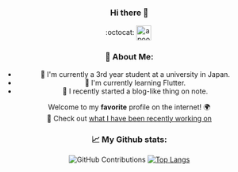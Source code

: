 <div align="center">
  
### Hi there 👋
:octocat:
<a href="https://twitter.com/nihon_kaizou" target="blank"><img align="center" src="https://cdn.jsdelivr.net/npm/simple-icons@3.0.1/icons/twitter.svg" alt="apoorv__tyagi" width="30" /></a>&nbsp;
</p>
  
<p align="center">
 

### 🤵 About Me:
+ 🏫 I'm currently a 3rd year student at a university in Japan.
+ 🌱 I'm currently learning Flutter.
+ 📝 I recently started a blog-like thing on note.

Welcome to my **favorite** profile on the internet! 🌍  
:telescope: Check out [what I have been recently working on](#js-contribution-activity)

### 📈 My Github stats:
![GitHub Contributions](https://github-readme-stats.vercel.app/api?username=mine2424&show_icons=true&title_color=fff&icon_color=79ff97&text_color=9f9f9f&bg_color=151515)
[![Top Langs](https://github-readme-stats.vercel.app/api/top-langs/?username=yuki-katayama&layout=compact&text_color=daf7dc&bg_color=151515)](https://github.com/anuraghazra/github-readme-stats)

  
</div>

